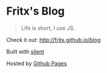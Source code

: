 # Fritx's Blog

> Life is short, I use JS.

Check it out: <http://fritx.github.io/blog>

Built with [silent](https://github.com/fritx/silent)

Hosted by [Github Pages](https://pages.github.com/)
